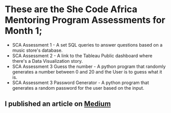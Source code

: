 # These are the She Code Africa Mentoring Program Assessments for Month 1;
* SCA Assessment 1 - A set SQL queries to answer questions based on a music store's database.
* SCA Assessment 2 - A link to the Tableau Public dashboard where there's a Data Visualization story.
* SCA Assessment 3 Guess the number - A python program that randomly generates a number between 0 and 20 and the User is to guess what it is.
* SCA Assessment 3 Password Generator - A python program that generates a random password for the user based on the input.
## I published an article on [Medium](https://link.medium.com/BlS1b0pbS3)
